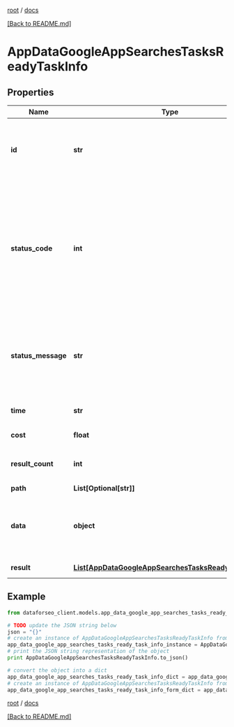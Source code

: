 [root](./../ "root") / [docs](./ "docs")

[[Back to README.md]](./../README.md "[Back to README.md]")

# AppDataGoogleAppSearchesTasksReadyTaskInfo

## Properties

Name | Type | Description | Notes
------------ | ------------- | ------------- | -------------
**id** | **str** | task identifier unique task identifier in our system in the UUID format | [optional]
**status_code** | **int** | status code of the task generated by DataForSEO, can be within the following range: 10000-60000 you can find the full list of the response codes here | [optional]
**status_message** | **str** | informational message of the task you can find the full list of general informational messages here | [optional]
**time** | **str** | execution time, seconds | [optional]
**cost** | **float** | total tasks cost, USD | [optional]
**result_count** | **int** | number of elements in the result array | [optional]
**path** | **List[Optional[str]]** | URL path | [optional]
**data** | **object** | contains the same parameters that you specified in the POST request | [optional]
**result** | [**List[AppDataGoogleAppSearchesTasksReadyResultInfo]**](AppDataGoogleAppSearchesTasksReadyResultInfo.md) | array of results | [optional]

## Example

```python
from dataforseo_client.models.app_data_google_app_searches_tasks_ready_task_info import AppDataGoogleAppSearchesTasksReadyTaskInfo

# TODO update the JSON string below
json = "{}"
# create an instance of AppDataGoogleAppSearchesTasksReadyTaskInfo from a JSON string
app_data_google_app_searches_tasks_ready_task_info_instance = AppDataGoogleAppSearchesTasksReadyTaskInfo.from_json(json)
# print the JSON string representation of the object
print AppDataGoogleAppSearchesTasksReadyTaskInfo.to_json()

# convert the object into a dict
app_data_google_app_searches_tasks_ready_task_info_dict = app_data_google_app_searches_tasks_ready_task_info_instance.to_dict()
# create an instance of AppDataGoogleAppSearchesTasksReadyTaskInfo from a dict
app_data_google_app_searches_tasks_ready_task_info_form_dict = app_data_google_app_searches_tasks_ready_task_info.from_dict(app_data_google_app_searches_tasks_ready_task_info_dict)
```

  

[root](./../ "root") / [docs](./ "docs")

[[Back to README.md]](./../README.md "[Back to README.md]")